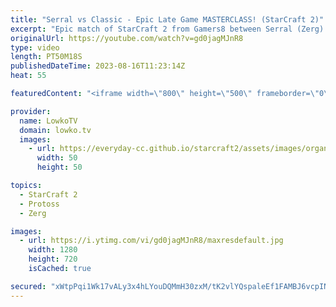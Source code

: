 ```yaml
---
title: "Serral vs Classic - Epic Late Game MASTERCLASS! (StarCraft 2)"
excerpt: "Epic match of StarCraft 2 from Gamers8 between Serral (Zerg) and Classic (Protoss). This match goes the distance as both players get dangerously close to 200 Army supply with the entire map of Gresvan mined out. Support my work: https://patreon.com/lowkotv Lowko Merch: https://lowko.shop  My YouTube"
originalUrl: https://youtube.com/watch?v=gd0jagMJnR8
type: video
length: PT50M18S
publishedDateTime: 2023-08-16T11:23:14Z
heat: 55

featuredContent: "<iframe width=\"800\" height=\"500\" frameborder=\"0\" src=\"https://www.youtube.com/embed/gd0jagMJnR8\" allow=\"accelerometer; autoplay; encrypted-media; gyroscope; picture-in-picture\" allowfullscreen></iframe>"

provider:
  name: LowkoTV
  domain: lowko.tv
  images:
    - url: https://everyday-cc.github.io/starcraft2/assets/images/organizations/lowko.tv-50x50.jpg
      width: 50
      height: 50

topics:
  - StarCraft 2
  - Protoss
  - Zerg

images:
  - url: https://i.ytimg.com/vi/gd0jagMJnR8/maxresdefault.jpg
    width: 1280
    height: 720
    isCached: true

secured: "xWtpPqi1Wk17vALy3x4hLYouDQMmH30zxM/tK2vlYQspaleEf1FAMBJ6vcpINfXoxfVqgz+DQitF1gWXxPf/mhh+mW0Obe9m8v1H+96cz1YBxOg6KUk/ZZ3vr7azRwvMwibM/BF7wrFOFKT6+srsNPal7esyJ93Tp7LCXjP2ap9p2S1bm3D5FfCuT19cYiTcNSmB/4Ai/FkPmFDRXsQeiyzWusXZZGV62nGlvI6TJKpQP1UtprmtE1K9UgxoTvjNRN+KNe2mX4Lb4NwjPsV1R+KxVg7Z3HhMl4NNxY1FIgsfKbTq0D5ouwlWGROIhnUKigqfsaM7nz0OxDG1ZIalOyBSqJ/iU1RAYBtFhS6tFdEBK7CQ5ipvSuyAI6xSbFWDH4XNTOqyQGzSWfQzA8hv2omE0BDieufykfds6XBfCyE=;ujgrgjqgToW7hGhLA9SfwA=="
---
```


